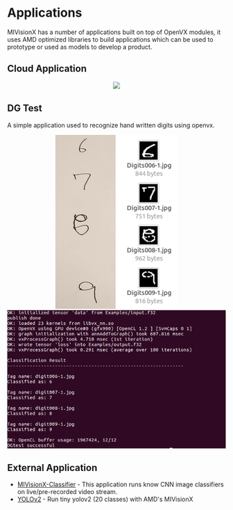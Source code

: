 # Applications

MIVisionX has a number of applications built on top of OpenVX modules, it uses AMD optimized libraries to build applications which can be used to prototype or used as models to develop a product.

## Cloud Application

<p align="center">
  <img href="http://www.youtube.com/watch?v=0GLmnrpMSYs" src="../docs/images/inferenceVideo.png">
</p>

## DG Test

A simple application used to recognize hand written digits using openvx.

<p align="center">
  <img src="../docs/images/digits1.png">
  <img src="../docs/images/digits2.png">
  <img src="../docs/images/DGtest.png">
</p>

## External Application
* [MIVisionX-Classifier](https://github.com/kiritigowda/MIVisionX-Classifier) - This application runs know CNN image classifiers on live/pre-recorded video stream.
* [YOLOv2](https://github.com/kiritigowda/YoloV2NCS) - Run tiny yolov2 (20 classes) with AMD's MIVisionX
